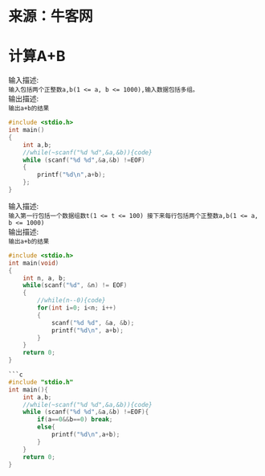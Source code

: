 # 来源：牛客网
# 计算A+B
输入描述:  
`输入包括两个正整数a,b(1 <= a, b <= 1000),输入数据包括多组。`  
输出描述:  
`输出a+b的结果`
```c
#include <stdio.h>
int main()
{
    int a,b;
    //while(~scanf("%d %d",&a,&b)){code}
    while (scanf("%d %d",&a,&b) !=EOF)
    {
        printf("%d\n",a+b);
    };
}
```
输入描述:  
`输入第一行包括一个数据组数t(1 <= t <= 100)
接下来每行包括两个正整数a,b(1 <= a, b <= 1000)`  
输出描述:  
`输出a+b的结果`  
```c
#include <stdio.h>
int main(void)
{
    int n, a, b;
    while(scanf("%d", &n) != EOF)
    {
        //while(n--0){code}
        for(int i=0; i<n; i++)
        {
            scanf("%d %d", &a, &b);
            printf("%d\n", a+b);
        }
    }
    return 0;
}

```c
#include "stdio.h"
int main(){
    int a,b;
    //while(~scanf("%d %d",&a,&b)){code}
    while (scanf("%d %d",&a,&b) !=EOF){
        if(a==0&&b==0) break;
        else{
            printf("%d\n",a+b);
        }
    }
    return 0;
}
```
